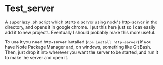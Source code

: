 # Test_server
A super lazy .sh script which starts a server using node's http-server in the directory, and opens it in google chrome. I put this here just so I can easily add it to new projects. Eventually I should probably make this more useful. 

To use it you need http-server installed (`npm install http-server`) if you have Node Package Manager and, on windows, something like Git Bash. Then, just drop it into wherever you want the server to be started, and run it to make the server and open it. 
